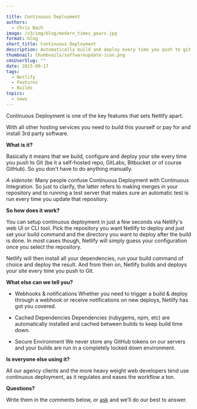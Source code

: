 ```yaml
---

title: Continuous Deployment
authors:
  - Chris Bach
image: /v3/img/blog/modern_times_gears.jpg
format: blog
short_title: Continuous Deployment
description: Automatically build and deploy every time you push to git. All part of Netlify.
thumbnail: thumbnails/softwareupdate-icon.png
cmsUserSlug: ""
date: 2015-09-17
tags:
  - Netlify
  - Features
  - Builds
topics:
  - news
---
```


Continuous Deployment is one of the key features that sets Netlify apart.

With all other hosting services you need to build this yourself or pay for and install 3rd party software.

**What is it?**

Basically it means that we build, configure and deploy your site every time you push to Git (be it a self-hosted repo, GitLabs, Bitbucket or of course GitHub). So you don’t have to do anything manually.

 _A sidenote:_
Many people confuse Continuous Deployment with Continuous Integration. So just to clarify, the latter refers to making merges in your repository and to running a test server that makes sure an automatic test is run every time you update that repository.

<!-- excerpt -->

**So how does it work?**

You can setup continuous deployment in just a few seconds via Netlify's web UI or CLI tool. Pick the repository you want Netlify to deploy and just set your build command and the directory you want to deploy after the build is done. In most cases though, Netlify will simply guess your configuration once you select the repository.

 Netlify will then install all your dependencies, run your build command of choice and deploy the result. And from then on, Netlify builds and deploys your site every time you push to Git.

**What else can we tell you?**

* Webhooks &amp; notifications
Whether you need to trigger a build &amp; deploy through a webhook or receive notifications on new deploys, Netlify has got you covered.

* Cached Dependencies
  Dependencies (rubygems, npm, etc) are automatically installed and cached between builds to keep build time down.

* Secure Environment
   We never store any GitHub tokens on our servers and your builds are run in a completely locked down environment.


**Is everyone else using it?**

All our agency clients and the more heavy weight web developers tend use continuous deployment, as it regulates and eases the workflow a ton.

**Questions?**

Write them in the comments below, or [ask](https://www.netlify.com/support) and we’ll do our best to answer.
